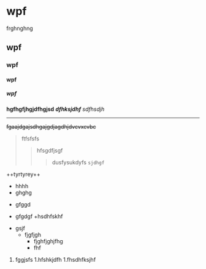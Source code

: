 # wpf 
frghnghng
## wpf
### wpf
#### wpf
##### wpf
**hgfhgfjhgjdfhgjsd**
***dfhksjdhf***
*sdfhsdjh*

________________________
~~fgaajdgajsdhgajgdjagdhjdvcvxcvbc~~
>ftfsfsfs
>>hfsgdfjsgf
>>>dusfysukdyfs
```sjdhgf```

++tyrtyrey++
+ hhhh
+ ghghg
- gfggd
* gfgdgf
+hsdhfskhf



- gsjf
    - fjgfjgh
        - fjghfjghjfhg
        - fhf 
        
 1. fggjsfs
     1.hfshkjdfh
         1.fhsdhfksjhf
